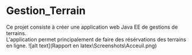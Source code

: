 # Gestion_Terrain

Ce projet consiste à créer une application web Java EE de gestions de terrains.<br/>
L'application permet principalement de faire des résérvations des terrains en ligne.
![alt text](Rapport en latex\Screenshots\Acceuil.png)
